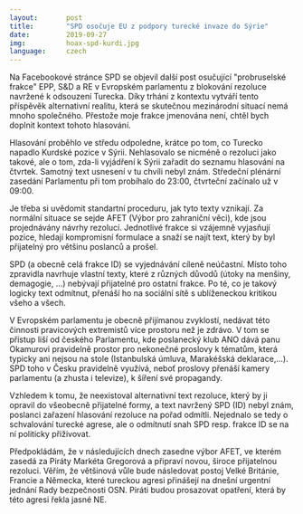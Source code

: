 ```yaml
---
layout:       post
title:        "SPD osočuje EU z podpory turecké invaze do Sýrie"
date:         2019-09-27
img:          hoax-spd-kurdi.jpg
language:     czech
---
```


Na Facebookové stránce SPD se objevil další post osučující "probruselské frakce" EPP, S&D a RE v Evropském parlamentu z blokování rezoluce navržené k odsouzení Turecka. Díky trhání z kontextu vytváří tento příspěvěk alternativní realitu, která se skutečnou mezinárodní situací nemá mnoho společného. Přestože moje frakce jmenována není, chtěl bych doplnit kontext tohoto hlasování.

<!--more-->

Hlasování proběhlo ve středu odpoledne, krátce po tom, co Turecko napadlo Kurdské pozice v Sýrii. Nehlasovalo se nicméně o rezoluci jako takové, ale o tom, zda-li vyjádření k Sýrii zařadit do seznamu hlasování na čtvrtek. Samotný text usnesení v tu chvíli nebyl znám. Středeční plénární zasedání Parlamentu při tom probíhalo do 23:00, čtvrteční začínalo už v 09:00.

Je třeba si uvědomit standartní proceduru, jak tyto texty vznikají. Za normální situace se sejde AFET (Výbor pro zahraniční věci), kde jsou projednávány návrhy rezolucí. Jednotlivé frakce si vzájemně vyjasňují pozice, hledají kompromisní formulace a snaží se najít text, který by byl přijatelný pro většinu poslanců a prošel.

SPD (a obecně celá frakce ID) se vyjednávání cíleně neúčastní. Místo toho zpravidla navrhuje vlastní texty, které z různých důvodů (útoky na menšiny, demagogie, ...) nebývají přijatelné pro ostatní frakce. Po té, co je takový logicky text odmítnut, přenáší ho na sociální sítě s ublíženeckou kritikou všeho a všech.

V Evropském parlamentu je obecně přijímanou zvyklostí, nedávat této činnosti pravicových extremistů více prostoru než je zdrávo. V tom se přístup liší od českého Parlamentu, kde poslanecký klub ANO dává panu Okamurovi pravidelně prostor pro nekonečné proslovy k tématům, která typicky ani nejsou na stole (Istanbulská úmluva, Marakéšská deklarace,...). SPD toho v Česku pravidelně využívá, neboť proslovy přenáší kamery parlamentu (a zhusta i televize), k šíření své propagandy.

Vzhledem k tomu, že neexistoval alternativní text rezoluce, který by ji opravil do všeobecně přijatelné formy, a text navržený SPD (ID) nebyl znám, poslanci zařazení hlasování rezoluce na pořad odmítli. Nejednalo se tedy o schvalování turecké agrese, ale o odmítnutí snah SPD resp. frakce ID se na ní politicky přiživovat.

Předpokládám, že v následujících dnech zasedne výbor AFET, ve kterém zasedá za Piráty Markéta Gregorová a připraví novou, široce přijatelnou rezoluci. Věřím, že většinová vůle bude následovat postoj Velké Británie, Francie a Německa, které tureckou agresi přinášejí na dnešní urgentní jednání Rady bezpečnosti OSN. Piráti budou prosazovat opatření, která by této agresi řekla jasné NE.
